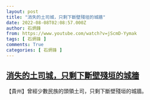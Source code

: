 ```yaml
---
layout: post
title: "消失的土司城，只剩下斷壁殘垣的城牆"
date: 2022-08-08T02:08:57.000Z
author: 石炳鋒
from: https://www.youtube.com/watch?v=jScmD-Yymak
tags: [ 石炳锋 ]
comments: True
categories: [ 石炳锋 ]
---
```

<!--1659924537000-->
[消失的土司城，只剩下斷壁殘垣的城牆](https://www.youtube.com/watch?v=jScmD-Yymak)
------

<div>
【貴州】曾經少數民族的頭領土司，只剩下斷壁殘垣的城牆。
</div>
